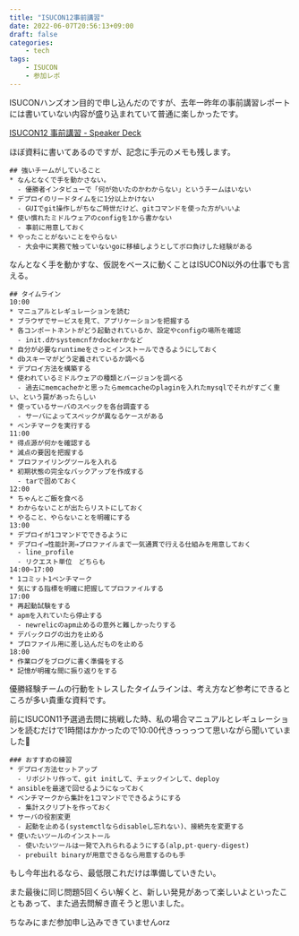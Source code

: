 ```yaml
---
title: "ISUCON12事前講習"
date: 2022-06-07T20:56:13+09:00
draft: false
categories:
    - tech
tags:
    - ISUCON
    - 参加レポ
---
```


ISUCONハンズオン目的で申し込んだのですが、去年一昨年の事前講習レポートには書いていない内容が盛り込まれていて普通に楽しかったです。

[ISUCON12 事前講習 - Speaker Deck](https://speakerdeck.com/rosylilly/isucon12-shi-qian-jiang-xi)

ほぼ資料に書いてあるのですが、記念に手元のメモも残します。

```
## 強いチームがしていること
* なんとなくで手を動かさない。
  - 優勝者インタビューで「何が効いたのかわからない」というチームはいない
* デプロイのリードタイムをに1分以上かけない
  - GUIでgit操作しがちなご時世だけど、gitコマンドを使った方がいいよ
* 使い慣れたミドルウェアのconfigを1から書かない
  - 事前に用意しておく
* やったことがないことをやらない
  - 大会中に実務で触っていないgoに移植しようとしてボロ負けした経験がある
```

なんとなく手を動かすな、仮説をベースに動くことはISUCON以外の仕事でも言える。

```
## タイムライン
10:00
* マニュアルとレギュレーションを読む
* ブラウザでサービスを見て、アプリケーションを把握する
* 各コンポートネントがどう起動されているか、設定やconfigの場所を確認
  - init.dかsystemcnfかdockerかなど
* 自分が必要なruntimeをさっとインストールできるようにしておく
* dbスキーマがどう定義されているか調べる
* デプロイ方法を構築する
* 使われているミドルウェアの種類とバージョンを調べる
  - 過去にmemcacheかと思ったらmemcacheのplaginを入れたmysqlでそれがすごく重い、という罠があったらしい
* 使っているサーバのスペックを各台調査する
  - サーバによってスペックが異なるケースがある
* ベンチマークを実行する
11:00
* 得点源が何かを確認する
* 減点の要因を把握する
* プロファイリングツールを入れる
* 初期状態の完全なバックアップを作成する
  - tarで固めておく
12:00
* ちゃんとご飯を食べる
* わからないことが出たらリストにしておく
* やること、やらないことを明確にする
13:00
* デプロイが1コマンドでできるように
* デプロイ→性能計測→プロファイルまで一気通貫で行える仕組みを用意しておく
  - line_profile
  - リクエスト単位　どちらも
14:00~17:00
* 1コミット1ベンチマーク
* 気にする指標を明確に把握してプロファイルする
17:00
* 再起動試験をする
* apmを入れていたら停止する
  - newrelicのapm止めるの意外と難しかったりする
* デバックログの出力を止める
* プロファイル用に差し込んだものを止める
18:00
* 作業ログをブログに書く準備をする
* 記憶が明確な間に振り返りをする
```

優勝経験チームの行動をトレスしたタイムラインは、考え方など参考にできるところが多い貴重な資料です。

前にISUCON11予選過去問に挑戦した時、私の場合マニュアルとレギュレーションを読むだけで1時間はかかったので10:00代きっっっつて思いながら聞いていました🙂

```
### おすすめの練習
* デプロイ方法セットアップ
  - リポジトリ作って、git initして、チェックインして、deploy
* ansibleを最速で回せるようになっておく
* ベンチマークから集計を1コマンドでできるようにする
  - 集計スクリプトを作っておく
* サーバの役割変更
  - 起動を止める(systemctlならdisableし忘れない)、接続先を変更する
* 使いたいツールのインストール
  - 使いたいツールは一発で入れられるようにする(alp,pt-query-digest)
  - prebuilt binaryが用意できるなら用意するのも手
```

もし今年出れるなら、最低限これだけは準備していきたい。

また最後に同じ問題5回くらい解くと、新しい発見があって楽しいよといったこともあって、また過去問解き直そうと思いました。

ちなみにまだ参加申し込みできていませんorz